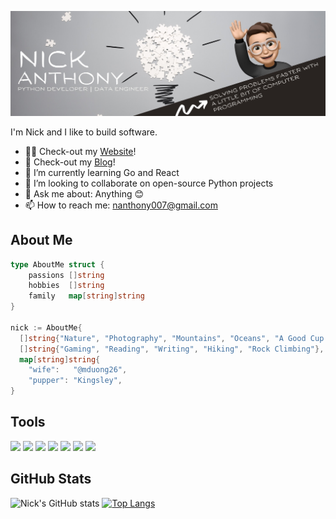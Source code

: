 ![GitHub banner](banner.jpeg)

I'm Nick and I like to build software.

- 👨‍💻 Check-out my [Website](https://nanthony007.github.io/)!
- 📃 Check-out my [Blog](https://medium.com/@nanthony007)!
- 🌱 I’m currently learning Go and React
- 👯 I’m looking to collaborate on open-source Python projects
- 💬 Ask me about: Anything 😊
- 📫 How to reach me: nanthony007@gmail.com



## About Me

```go
type AboutMe struct {
	passions []string
	hobbies  []string
	family   map[string]string
}

nick := AboutMe{
  []string{"Nature", "Photography", "Mountains", "Oceans", "A Good Cup of Coffee"},
  []string{"Gaming", "Reading", "Writing", "Hiking", "Rock Climbing"},
  map[string]string{
    "wife":   "@mduong26",
    "pupper": "Kingsley",
}
```


## Tools

![](https://img.shields.io/badge/OS-Linux-informational?style=flat&logo=linux&logoColor=white&color=black)
![](https://img.shields.io/badge/Editor-VS_Code-informational?style=flat&logo=visual-studio-code&logoColor=white&color=black)
![](https://img.shields.io/badge/Code-Python-informational?style=flat&logo=python&logoColor=white&color=black)
![](https://img.shields.io/badge/Code-Go-informational?style=flat&logo=go&logoColor=white&color=black)
![](https://img.shields.io/badge/Code-JavaScript-informational?style=flat&logo=javascript&logoColor=white&color=black)
![](https://img.shields.io/badge/Shell-Bash-informational?style=flat&logo=gnu-bash&logoColor=white&color=black)
![](https://img.shields.io/badge/Tools-Docker-informational?style=flat&logo=docker&logoColor=white&color=black)

## GitHub Stats

![Nick's GitHub stats](https://github-readme-stats.vercel.app/api?username=nanthony007&show_icons=true&theme=graywhite&layout=compact)
[![Top Langs](https://github-readme-stats.vercel.app/api/top-langs/?username=nanthony007&theme=graywhite&layout=compact)](https://github.com)

